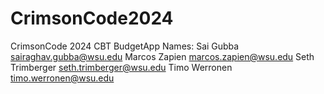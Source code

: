 # CrimsonCode2024
CrimsonCode 2024 CBT BudgetApp
Names: Sai Gubba sairaghav.gubba@wsu.edu
       Marcos Zapien marcos.zapien@wsu.edu
       Seth Trimberger seth.trimberger@wsu.edu
       Timo Werronen timo.werronen@wsu.edu 
